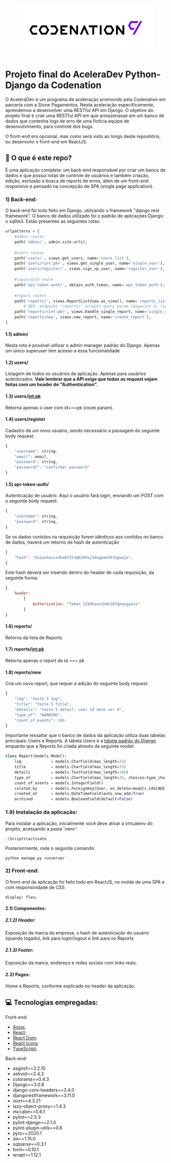 <h1 align=center>
<img src="https://raw.githubusercontent.com/jgsneves/desafioCodenation/master/codenation.png" />
</h1>

# Projeto final do AceleraDev Python-Django da Codenation 

O AceleraDev é um programa de aceleração promovido pela Codenation em parceria com a Stone Pagamentos. Nesta aceleração especificamente, aprendemos a desenvolver uma RESTful API em Django. O objetivo do projeto final é criar uma RESTful API em que armazenasse em um banco de dados que contenha logs de erro de uma fictícia equipe de desenvolvimento, para controle dos bugs.

O front-end era opcional, mas como será visto ao longo deste repositório, eu desenvolvi o front-end em ReactJS.


## :memo: O que é este repo?

É uma aplicação completa: um back-end responsável por criar um banco de dados e que possui rotas de controle de usuários e também criação, edição, exclusão e busca de reports de erros, além de um front-end responsivo e pensado na concepção de SPA (single page application).

### 1) Back-end:

O back-end foi todo feito em Django, utilizando o framework "django rest framework". O banco de dados utilizado foi o padrão de aplicações Django: o sqlite3. Estão presentes as seguintes rotas:
```py
urlpatterns = [
    #admin routes
    path('admin/', admin.site.urls),

    #users routes
    path('users/', views.get_users, name='users_list'),
    path('users/<int:pk>', views.get_single_user, name='single_user'),
    path('users/register/', views.sign_up_user, name='register_user'),

    #login/auth route
    path('api-token-auth/', obtain_auth_token, name='api_token_auth'),

    #report routes
    path('reports/', views.ReportListView.as_view(), name='reports_list'),
        # OBS: endpoint 'reports/' accepts query param ?page=int or ?search=string 
    path('reports/<int:pk>', views.handle_single_report, name='single_report'),
    path('reports/new', views.new_report, name='create_report'),
]
```
#### 1.1) admin/
Nesta rota é possível utilizar o admin manager padrão do Django. Apenas um único superuser tem acesso a essa funcionalidade

#### 1.2) users/
Listagem de todos os usuários da aplicação. Apenas para usuários autenticados. **Vale lembrar que a API exige que todas as request sejam feitas com um header de "Authentication".**

#### 1.3) users/<int:pk>
Retorna apenas o user com id===pk (route param).

#### 1.4) users/register
Cadastro de um novo usuário, sendo necessário a passagem do seguinte body request:
```js
{
    "username": string,
    "email": email,
    "password": string,
    "password2": "confirmar password"
}
```
#### 1.5) api-token-auth/
Autenticação de usuário. Aqui o usuário fará login, enviando um POST com o seguinte body request:
```js
{
    "username": string,
    "password": string,
}
```
Se os dados contidos na requisição forem idênticos aos contidos no banco de dados, haverá um retorno de hash de autenticação
```js
{
    "hash": "duiashasuidha873t4q634twjhdvgwaet67egwaje",
{
```
Este hash deverá ser inserido dentro do header de cada requisição, da seguinte forma:
```js
{
    header:
        { 
            Authorization: "Token 129dhausihde187gewugyeu1"
        }
}
```
#### 1.6) reports/
Retorna da lista de Reports

#### 1.7) reports/<int:pk>
Retorna apenas o report de id === pk

#### 1.8) reports/new
Cria um novo report, que requer a adição do seguinte body request:
```js
{
    "log": "teste 5 log",
    "title": "teste 5 title",
    "details": "teste 5 detail: user id deve ser 4",
    "type_of": "WARNING",
    "count_of_events": 100
}
```
Importante ressaltar que o banco de dados da aplicação utiliza duas tabelas principais: Users e Reports. A tabela Users é a [tabela padrão do Django](https://docs.djangoproject.com/en/3.0/topics/auth/default/) enquanto que a Reports foi criada através da seguinte model:
```py
class Report(models.Model):
    log             = models.CharField(max_length=25)
    title           = models.CharField(max_length=25)
    details         = models.TextField(max_length=100)
    type_of         = models.CharField(max_length=25, choices=type_choices)
    count_of_events = models.IntegerField()
    coleted_by      = models.ForeignKey(User, on_delete=models.CASCADE)
    created_at      = models.DateTimeField(auto_now_add=True)
    archived        = models.BooleanField(default=False)
```

### 1.9) Instalação da aplicação:

Para instalar a aplicação, inicialmente você deve ativar a virtualenv do projeto, acessando a pasta 'venv':
```
.\Scripts\activate
```
Posteriormente, rode o seguinte comando:
```
python manage.py runserver
```

### 2) Front-end:

O front-end da aplicação foi feito todo em ReactJS, no molde de uma SPA e com responsividade de CSS
```
display: flex;
```
#### 2.1) Componentes:

##### 2.1.2) Header:
Exposição da marca da empresa, o hash de autenticação do usuário (quando logado), link para login/logout e link para os Reports

##### 2.1.3) Footer:
Exposição da marca, endereço e redes sociais com links reais.

#### 2.2) Pages:
Home e Reports, conforme explicado no header da aplicação.

## :computer: Tecnologias empregadas:

Front-end:
- [Axios](https://github.com/axios/axios);
- [React](https://pt-br.reactjs.org/);
- [React Dom](https://reactjs.org/docs/react-dom.html);
- [React Icons](https://github.com/react-icons/react-icons);
- [TypeScript](https://www.typescriptlang.org/);

Back-end:
- asgiref==3.2.10
- astroid==2.4.2
- colorama==0.4.3
- Django==3.0.8
- django-cors-headers==3.4.0
- djangorestframework==3.11.0
- isort==4.3.21
- lazy-object-proxy==1.4.3
- mccabe==0.6.1
- pylint==2.5.3
- pylint-django==2.1.0
- pylint-plugin-utils==0.6
- pytz==2020.1
- six==1.15.0
- sqlparse==0.3.1
- toml==0.10.1
- wrapt==1.12.1

